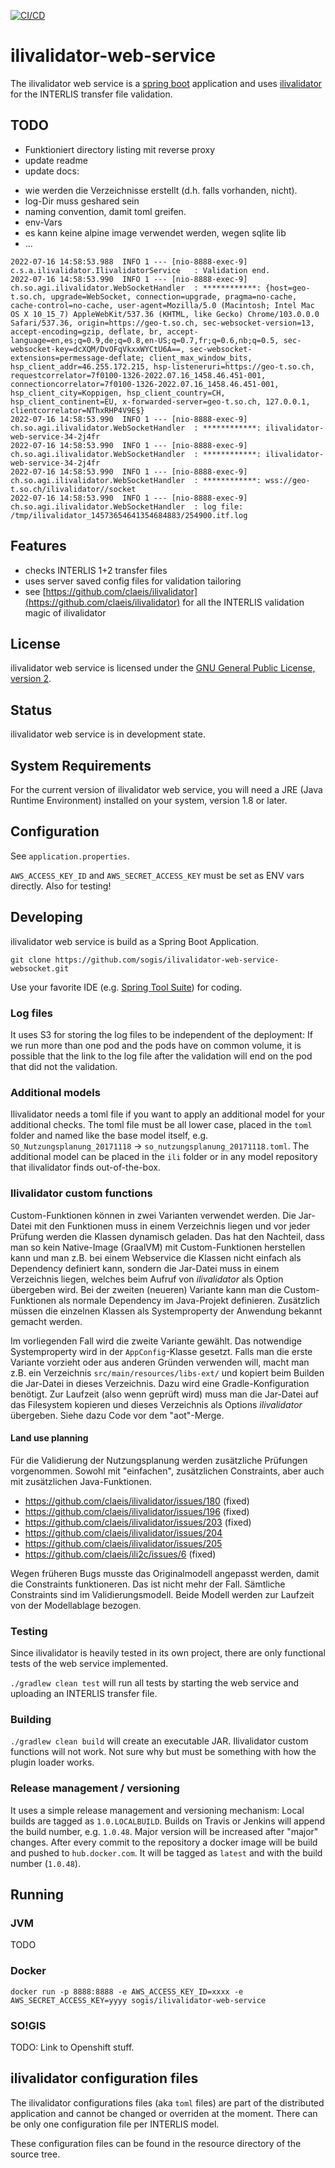 [![CI/CD](https://github.com/sogis/ilivalidator-web-service/actions/workflows/main.yml/badge.svg)](https://github.com/sogis/ilivalidator-web-service/actions/workflows/main.yml)

# ilivalidator-web-service

The ilivalidator web service is a [spring boot](https://projects.spring.io/spring-boot/) application and uses [ilivalidator](https://github.com/claeis/ilivalidator) for the INTERLIS transfer file validation.

## TODO
- Funktioniert directory listing mit reverse proxy
- update readme
- update docs:
 * wie werden die Verzeichnisse erstellt (d.h. falls vorhanden, nicht).
 * log-Dir muss geshared sein
 * naming convention, damit toml greifen.
 * env-Vars
 * es kann keine alpine image verwendet werden, wegen sqlite lib
 * ...



```
2022-07-16 14:58:53.988  INFO 1 --- [nio-8888-exec-9] c.s.a.ilivalidator.IlivalidatorService   : Validation end.
2022-07-16 14:58:53.990  INFO 1 --- [nio-8888-exec-9] ch.so.agi.ilivalidator.WebSocketHandler  : ************: {host=geo-t.so.ch, upgrade=WebSocket, connection=upgrade, pragma=no-cache, cache-control=no-cache, user-agent=Mozilla/5.0 (Macintosh; Intel Mac OS X 10_15_7) AppleWebKit/537.36 (KHTML, like Gecko) Chrome/103.0.0.0 Safari/537.36, origin=https://geo-t.so.ch, sec-websocket-version=13, accept-encoding=gzip, deflate, br, accept-language=en,es;q=0.9,de;q=0.8,en-US;q=0.7,fr;q=0.6,nb;q=0.5, sec-websocket-key=dcXQM/DvOFqVkxxWYCtU6A==, sec-websocket-extensions=permessage-deflate; client_max_window_bits, hsp_client_addr=46.255.172.215, hsp-listeneruri=https://geo-t.so.ch, requestcorrelator=7f0100-1326-2022.07.16_1458.46.451-001, connectioncorrelator=7f0100-1326-2022.07.16_1458.46.451-001, hsp_client_city=Koppigen, hsp_client_country=CH, hsp_client_continent=EU, x-forwarded-server=geo-t.so.ch, 127.0.0.1, clientcorrelator=NThxRHP4V9E$}
2022-07-16 14:58:53.990  INFO 1 --- [nio-8888-exec-9] ch.so.agi.ilivalidator.WebSocketHandler  : ************: ilivalidator-web-service-34-2j4fr
2022-07-16 14:58:53.990  INFO 1 --- [nio-8888-exec-9] ch.so.agi.ilivalidator.WebSocketHandler  : ************: ilivalidator-web-service-34-2j4fr
2022-07-16 14:58:53.990  INFO 1 --- [nio-8888-exec-9] ch.so.agi.ilivalidator.WebSocketHandler  : ************: wss://geo-t.so.ch/ilivalidator//socket
2022-07-16 14:58:53.990  INFO 1 --- [nio-8888-exec-9] ch.so.agi.ilivalidator.WebSocketHandler  : log file: /tmp/ilivalidator_14573654641354684883/254900.itf.log

```

## Features

* checks INTERLIS 1+2 transfer files
* uses server saved config files for validation tailoring
* see [https://github.com/claeis/ilivalidator](https://github.com/claeis/ilivalidator) for all the INTERLIS validation magic of ilivalidator 

## License

ilivalidator web service is licensed under the [GNU General Public License, version 2](LICENSE).

## Status

ilivalidator web service is in development state.

## System Requirements

For the current version of ilivalidator web service, you will need a JRE (Java Runtime Environment) installed on your system, version 1.8 or later.

## Configuration
See `application.properties`. 

`AWS_ACCESS_KEY_ID` and `AWS_SECRET_ACCESS_KEY` must be set as ENV vars directly. Also for testing!

## Developing

ilivalidator web service is build as a Spring Boot Application.

`git clone https://github.com/sogis/ilivalidator-web-service-websocket.git` 

Use your favorite IDE (e.g. [Spring Tool Suite](https://spring.io/tools/sts/all)) for coding.

### Log files
It uses S3 for storing the log files to be independent of the deployment: If we run more than one pod and the pods have on common volume, it is possible that the link to the log file after the validation will end on the pod that did not the validation. 

### Additional models

Ilivalidator needs a toml file if you want to apply an additional model for your additional checks. The toml file must be all lower case, placed in the `toml` folder and named like the base model itself, e.g. `SO_Nutzungsplanung_20171118` -> `so_nutzungsplanung_20171118.toml`. The additional model can be placed in the `ili` folder or in any model repository that ilivalidator finds out-of-the-box.

### Ilivalidator custom functions

Custom-Funktionen können in zwei Varianten verwendet werden. Die Jar-Datei mit den Funktionen muss in einem Verzeichnis liegen und vor jeder Prüfung werden die Klassen dynamisch geladen. Das hat den Nachteil, dass man so kein Native-Image (GraalVM) mit Custom-Funktionen herstellen kann und man z.B. bei einem Webservice die Klassen nicht einfach als Dependency definiert kann, sondern die Jar-Datei muss in einem Verzeichnis liegen, welches beim Aufruf von _ilivalidator_ als Option übergeben wird. Bei der zweiten (neueren) Variante kann man die Custom-Funktionen als normale Dependency im Java-Projekt definieren. Zusätzlich müssen die einzelnen Klassen als Systemproperty der Anwendung bekannt gemacht werden. 

Im vorliegenden Fall wird die zweite Variante gewählt. Das notwendige Systemproperty wird in der `AppConfig`-Klasse gesetzt. Falls man die erste Variante vorzieht oder aus anderen Gründen verwenden will, macht man z.B. ein Verzeichnis `src/main/resources/libs-ext/` und kopiert beim Builden die Jar-Datei in dieses Verzeichnis. Dazu wird eine Gradle-Konfiguration benötigt. Zur Laufzeit (also wenn geprüft wird) muss man die Jar-Datei auf das Filesystem kopieren und dieses Verzeichnis als Options _ilivalidator_ übergeben. Siehe dazu Code vor dem "aot"-Merge.

#### Land use planning

Für die Validierung der Nutzungsplanung werden zusätzliche Prüfungen vorgenommen. Sowohl mit "einfachen", zusätzlichen Constraints, aber auch mit zusätzlichen Java-Funktionen. 

- https://github.com/claeis/ilivalidator/issues/180 (fixed)
- https://github.com/claeis/ilivalidator/issues/196 (fixed)
- https://github.com/claeis/ilivalidator/issues/203 (fixed)
- https://github.com/claeis/ilivalidator/issues/204
- https://github.com/claeis/ilivalidator/issues/205
- https://github.com/claeis/ili2c/issues/6 (fixed)

Wegen früheren Bugs musste das Originalmodell angepasst werden, damit die Constraints funktioneren. Das ist nicht mehr der Fall. Sämtliche Constraints sind im Validierungsmodell. Beide Modell werden zur Laufzeit von der Modellablage bezogen.

### Testing

Since ilivalidator is heavily tested in its own project, there are only functional tests of the web service implemented.

`./gradlew clean test` will run all tests by starting the web service and uploading an INTERLIS transfer file.

### Building

`./gradlew clean build` will create an executable JAR. Ilivalidator custom functions will not work. Not sure why but must be something with how the plugin loader works. 

### Release management / versioning

It uses a simple release management and versioning mechanism: Local builds are tagged as `1.0.LOCALBUILD`. Builds on Travis or Jenkins will append the build number, e.g. `1.0.48`. Major version will be increased after "major" changes. After every commit to the repository a docker image will be build and pushed to `hub.docker.com`. It will be tagged as `latest` and with the build number (`1.0.48`).

## Running

### JVM
TODO


### Docker
```
docker run -p 8888:8888 -e AWS_ACCESS_KEY_ID=xxxx -e AWS_SECRET_ACCESS_KEY=yyyy sogis/ilivalidator-web-service
```

### SO!GIS
TODO: Link to Openshift stuff.


## ilivalidator configuration files

The ilivalidator configurations files (aka `toml` files) are part of the distributed application and cannot be changed or overriden at the moment. There can be only one configuration file per INTERLIS model.

These configuration files can be found in the resource directory of the source tree.




